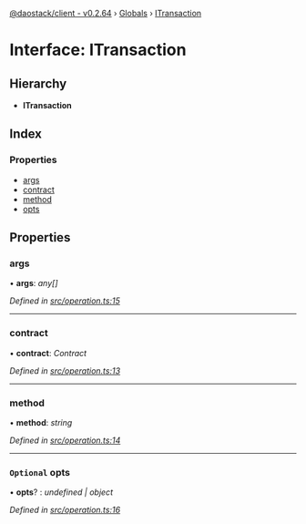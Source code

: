[@daostack/client - v0.2.64](../README.md) › [Globals](../globals.md) › [ITransaction](itransaction.md)

# Interface: ITransaction

## Hierarchy

* **ITransaction**

## Index

### Properties

* [args](itransaction.md#args)
* [contract](itransaction.md#contract)
* [method](itransaction.md#method)
* [opts](itransaction.md#optional-opts)

## Properties

###  args

• **args**: *any[]*

*Defined in [src/operation.ts:15](https://github.com/dorgtech/client/blob/74940d1/src/operation.ts#L15)*

___

###  contract

• **contract**: *Contract*

*Defined in [src/operation.ts:13](https://github.com/dorgtech/client/blob/74940d1/src/operation.ts#L13)*

___

###  method

• **method**: *string*

*Defined in [src/operation.ts:14](https://github.com/dorgtech/client/blob/74940d1/src/operation.ts#L14)*

___

### `Optional` opts

• **opts**? : *undefined | object*

*Defined in [src/operation.ts:16](https://github.com/dorgtech/client/blob/74940d1/src/operation.ts#L16)*
